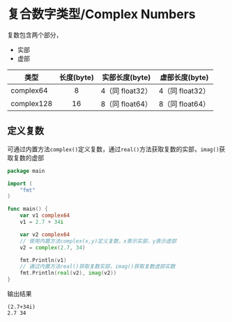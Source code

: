 # 复合数字类型/Complex Numbers

复数包含两个部分，

- 实部
- 虚部

| 类型       | 长度(byte) | 实部长度(byte)  | 虚部长度(byte)  |
| ---------- | :--------: | :-------------: | :-------------: |
| complex64  |     8      | 4（同 float32） | 4（同 float32） |
| complex128 |     16     | 8（同 float64） | 8（同 float64） |

## 定义复数

可通过内置方法`complex()`定义复数，通过`real()`方法获取复数的实部，`imag()`获取复数的虚部

```go
package main

import (
	"fmt"
)

func main() {
	var v1 complex64
	v1 = 2.7 + 34i

	var v2 complex64
	// 使用内置方法complex(x,y)定义复数，x表示实部，y表示虚部
	v2 = complex(2.7, 34)

	fmt.Println(v1)
	// 通过内置方法real()获取复数实部，imag()获取复数虚部实数
	fmt.Println(real(v2), imag(v2))
}
```

输出结果

```
(2.7+34i)
2.7 34
```
